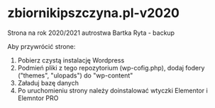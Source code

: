 # zbiornikipszczyna.pl-v2020
Strona na rok 2020/2021 autrostwa Bartka Ryta - backup

Aby przywrócić strone:
1. Pobierz czystą instalację Wordpress
2. Podmień pliki z tego repozytorium (wp-cofig.php), dodaj fodery ("themes", "ulopads") do "wp-content"
3. Załaduj bazę danych
4. Po uruchomieniu strony należy doinstalować wtyczki Elementor i Elemntor PRO
